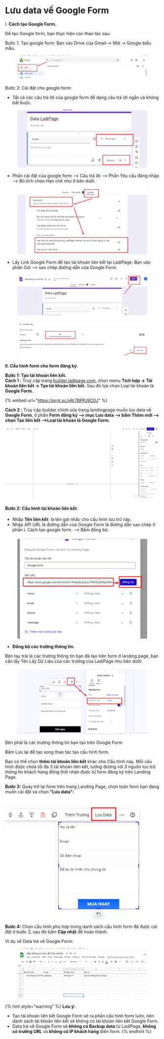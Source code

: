 # Lưu data về Google Form

I. **Cách tạo Google Form.**

Để tạo Google form, bạn thực hiện các thao tác sau:

Bước 1. Tạo google form: Bạn vào Drive của Gmail--> Mới -> Google biểu mẫu.

<figure><img src="../../.gitbook/assets/gg1.png" alt=""><figcaption></figcaption></figure>

Bước 2: Cài đặt cho google form:

* Tất cả các câu trả lời của google form để dạng câu trả lời ngắn và không bắt buộc.

<figure><img src="../../.gitbook/assets/gg2.png" alt=""><figcaption></figcaption></figure>

* Phần cài đặt của google form --> Câu trả lời --> Phần Yêu cầu đăng nhập --> Bỏ tích chọn Hạn chế như ở bên dưới.

<figure><img src="../../.gitbook/assets/gg3.png" alt=""><figcaption></figcaption></figure>

* Lấy Link Google Form để tạo tài khoản liên kết tại LadiPage: Bạn vào phần Gửi --> sao chép đường dẫn của Google Form.

<figure><img src="../../.gitbook/assets/gg4.png" alt=""><figcaption></figcaption></figure>

<figure><img src="../../.gitbook/assets/gg5.png" alt=""><figcaption></figcaption></figure>

**II. Cấu hình form cho form đăng ký.**

**Bước 1: Tạo tài khoản liên kết.**\
**Cách 1 :** Truy cập trang [builder.ladipage.com](http://builder.ladipage.com/), chọn menu **Tích hợp -> Tài khoản liên kết -> Tạo tài khoản liên kết.** Sau đó lựa chọn Loại tài khoản là **Google Form.**

{% embed url="https://prnt.sc/xRr7BPPJ9C0J" %}

**Cách 2 :** Truy cập builder chỉnh sửa trang landingpage muốn lưu data về **Google Form**, ở phần **Form đăng ký --> mục Lưu data --> bấm Thêm mới  --> chọn Tạo liên kết -->Loại tài khoản là Google Form.**

![](<../../.gitbook/assets/tài khoản liên kết form.gif>)

#### Bước 2: Cấu hình tài khoản liên kết.

* Nhập **Tên liên kết**: là tên gợi nhắc cho cấu hình lưu trữ này.
* Nhập API URL là đường dẫn của Google Form là đường dẫn sao chép ở phần I. Cách tạo google form. --> Bấm đồng bộ.

<figure><img src="../../.gitbook/assets/gg6.png" alt=""><figcaption></figcaption></figure>

* **Đồng bộ các trường thông tin.**

Bên tay trái là các trường thông tin bạn đã tạo trên form ở landing page, bạn cần lấy Tên Lấy Dữ Liệu của các trường của LadiPage như bên dưới:

<figure><img src="../../.gitbook/assets/tên lấy dữ liệu (2).png" alt=""><figcaption></figcaption></figure>

Bên phải là các trường thông tin bạn tạo trên Google Form

Bấm Lưu lại để tạo xong thao tác tạo cấu hình form.

Bạn có thể chọn **thêm tài khoản liên kết** khác cho Cấu hình này. Mỗi cấu hình được chứa tối đa 3 tài khoản liên kết, tương đương với 3 nguồn lưu trữ thông tin khách hàng đồng thời nhận được từ form đăng ký trên Landing Page.

**Bước 3:** Quay trở lại form trên trang Landing Page, chọn toàn form bạn đang muốn cài đặt và chọn **"Lưu data":**

![](<../../.gitbook/assets/image (183).png>)

**Bước 4:** Chọn cấu hình phù hợp trong danh sách cấu hình form đã được cài đặt ở bước 3, sau đó bấm **Cập nhật** để hoàn thành.

Ví dụ về Data trả về Google Form:

<figure><img src="../../.gitbook/assets/gg7.png" alt=""><figcaption></figcaption></figure>

{% hint style="warning" %}
**Lưu ý:**

* Tạo tài khoản liên kết Google Form sẽ ra phần cấu hình form luôn, nên danh sách tài khoản liên kết sẽ không có tài khoản liên kêt Google Form.
* Data trả về Google Form sẽ **không có Backup data** từ LadiPage, **không có trường URL** và **không có IP khách hàng** điền form.
{% endhint %}
